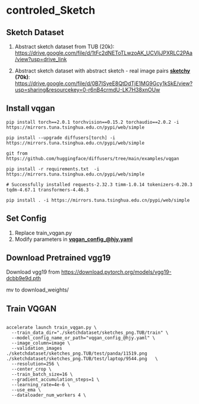 # controled_Sketch

## Sketch Dataset

1. Abstract sketch dataset from TUB (20k): https://drive.google.com/file/d/1tFc2dNEToTLwzoAK_UCVIjJPXRLC2PAa/view?usp=drive_link

2. Abstract sketch dataset with abstract sketch - real image pairs **[sketchy](https://github.com/CDOTAD/SketchyDatabase) (70k)**: https://drive.google.com/file/d/0B7ISyeE8QtDdTjE1MG9Gcy1kSkE/view?usp=sharing&resourcekey=0-r6nB4crmdU-LK7H38xnOUw

   

## Install vqgan

```
pip install torch==2.0.1 torchvision==0.15.2 torchaudio==2.0.2 -i https://mirrors.tuna.tsinghua.edu.cn/pypi/web/simple

pip install --upgrade diffusers[torch] -i https://mirrors.tuna.tsinghua.edu.cn/pypi/web/simple

```

```
git from https://github.com/huggingface/diffusers/tree/main/examples/vqgan

pip install -r requirements.txt  -i https://mirrors.tuna.tsinghua.edu.cn/pypi/web/simple

# Successfully installed requests-2.32.3 timm-1.0.14 tokenizers-0.20.3 tqdm-4.67.1 transformers-4.46.3

pip install . -i https://mirrors.tuna.tsinghua.edu.cn/pypi/web/simple

```
## Set Config

1. Replace train_vqgan.py
2. Modify parameters in **vqgan_config_@hjy.yaml**

## Download Pretrained vgg19

Download vgg19 from https://download.pytorch.org/models/vgg19-dcbb9e9d.pth

mv to download_weights/

## Train VQGAN

```shell

accelerate launch train_vqgan.py \
  --train_data_dir="./sketchdataset/sketches_png.TUB/train" \
  --model_config_name_or_path="vqgan_config_@hjy.yaml" \
  --image_column=image \
  --validation_images ./sketchdataset/sketches_png.TUB/test/panda/11519.png ./sketchdataset/sketches_png.TUB/test/laptop/9544.png   \
  --resolution=256 \
  --center_crop \
  --train_batch_size=16 \
  --gradient_accumulation_steps=1 \
  --learning_rate=4e-6 \
  --use_ema \
  --dataloader_num_workers 4 \
```
